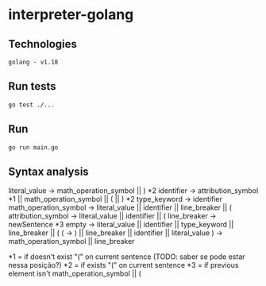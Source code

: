 # interpreter-golang

## Technologies
```
golang - v1.18
```

## Run tests
```
go test ./...
```

## Run
```
go run main.go
```

## Syntax analysis
literal_value -> math_operation_symbol || ) *2
identifier -> attribution_symbol *1 || math_operation_symbol || ( || ) *2
type_keyword -> identifier
math_operation_symbol -> literal_value || identifier || line_breaker || (
attribution_symbol -> literal_value || identifier || (
line_breaker -> newSentence *3
empty -> literal_value || identifier || type_keyword || line_breaker || (
( -> ) || line_breaker || identifier || literal_value
) -> math_operation_symbol || line_breaker

*1 = if doesn't exist "(" on current sentence (TODO: saber se pode estar nessa posição?)
*2 = if exists "(" on current sentence
*3 = if previous element isn't math_operation_symbol || (
